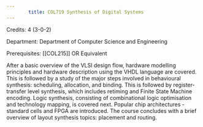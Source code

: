 ```yaml
---
        title: COL719 Synthesis of Digital Systems
---
```

Credits: 4 (3-0-2)

Department: Department of Computer Science and Engineering

Prerequisites: [[COL215]] OR Equivalent

After a basic overview of the VLSI design flow, hardware modelling principles and hardware description using the VHDL language are covered. This is followed by a study of the major steps involved in behavioural synthesis: scheduling, allocation, and binding. This is followed by register-transfer level synthesis, which includes retiming and Finite State Machine encoding. Logic synthesis, consisting of combinational logic optimisation and technology mapping, is covered next. Popular chip architectures - standard cells and FPGA are introduced. The course concludes with a brief overview of layout synthesis topics: placement and routing.